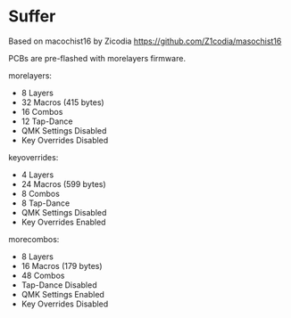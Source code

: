 # Suffer

Based on macochist16 by Zicodia https://github.com/Z1codia/masochist16

PCBs are pre-flashed with morelayers firmware.

morelayers:
 - 8 Layers
 - 32 Macros (415 bytes)
 - 16 Combos
 - 12 Tap-Dance
 - QMK Settings Disabled
 - Key Overrides Disabled

keyoverrides:
 - 4 Layers
 - 24 Macros (599 bytes)
 - 8 Combos
 - 8 Tap-Dance
 - QMK Settings Disabled
 - Key Overrides Enabled

morecombos:
 - 8 Layers
 - 16 Macros (179 bytes)
 - 48 Combos
 - Tap-Dance Disabled
 - QMK Settings Enabled
 - Key Overrides Disabled
